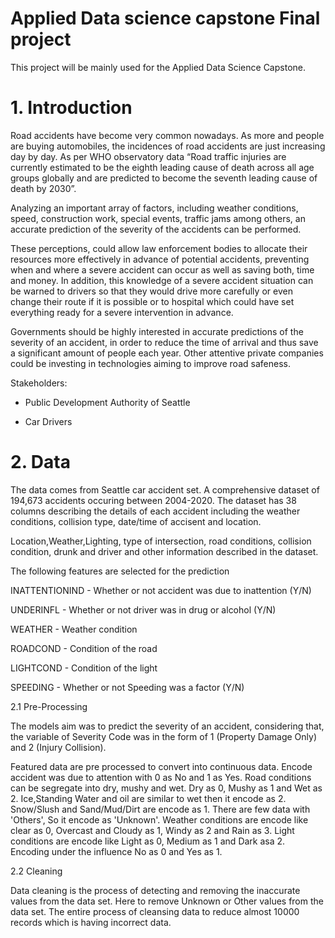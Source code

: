 # Applied Data science capstone Final project
This project will be mainly used for the Applied Data Science Capstone.

# 1. Introduction
Road accidents have become very common nowadays. As more and people are buying automobiles, the incidences of road accidents are just increasing day by day. 
As per WHO observatory data “Road traffic injuries are currently estimated to be the eighth leading cause of death across all age groups globally and are predicted to become the seventh leading cause of death by 2030”.

Analyzing an important array of factors, including weather conditions, speed, construction work, special events, traffic jams among others, an accurate prediction of the severity of the accidents can be performed.

These perceptions, could allow law enforcement bodies to allocate their resources more effectively in advance of potential accidents, preventing when and where a severe accident can occur as well as saving both, time and money. In addition, this knowledge of a severe accident situation can be warned to drivers so that they would drive more carefully or even change their route if it is possible or to hospital which could have set everything ready for a severe intervention in advance.

Governments should be highly interested in accurate predictions of the severity of an accident, in order to reduce the time of arrival and thus save a significant amount of people each year. Other attentive private companies could be investing in technologies aiming to improve road safeness.
  
 
Stakeholders:
 - Public Development Authority of Seattle

 - Car Drivers 
  
# 2. Data  
The data comes from Seattle car accident set. A comprehensive dataset of 194,673 accidents occuring between 2004-2020. The dataset has 38 columns describing the details of each accident including the weather conditions, collision type, date/time of accisent and location.

Location,Weather,Lighting, type of intersection, road conditions, collision condition, drunk and driver and other information described in the dataset.

The following features are selected for the prediction

INATTENTIONIND	- Whether or not accident was due to inattention (Y/N)

UNDERINFL	- Whether or not driver was in drug or alcohol (Y/N) 

WEATHER -	Weather condition

ROADCOND -	Condition of the road

LIGHTCOND -	Condition of the light

SPEEDING	- Whether or not Speeding was a factor (Y/N)


2.1 Pre-Processing

The models aim was to predict the severity of an accident, considering that, the variable of Severity Code was in the form of 1 (Property Damage Only) and 2 (Injury Collision).

Featured data are pre processed to convert into continuous data. Encode accident was due to attention with 0 as No and 1 as Yes. Road conditions can be segregate into dry, mushy and wet. Dry as 0, Mushy as 1 and Wet as 2. Ice,Standing Water and oil are similar to wet then it encode as 2. Snow/Slush and Sand/Mud/Dirt are encode as 1. There are few data with 'Others', So it encode as 'Unknown'. Weather conditions are encode like clear as 0, Overcast and Cloudy as 1, Windy as 2 and Rain as 3. Light conditions are encode like Light as 0, Medium as 1 and Dark asa 2. Encoding under the influence No as 0 and Yes as 1.

2.2 Cleaning

Data cleaning is the process of detecting and removing the inaccurate values from the data set. Here to remove Unknown or Other values from the data set. The entire process of cleansing data to reduce almost 10000 records which is having incorrect data.
